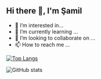 ## Hi there 👋, I'm Şamil

- 👀 I’m interested in...
- 🌱 I’m currently learning ...
- 💞️ I’m looking to collaborate on ...
- 📫 How to reach me ...

[![Top Langs](https://github-readme-stats.vercel.app/api/top-langs/?username=smlozaydin)](https://github.com/anuraghazra/github-readme-stats)

![GitHub stats](https://github-readme-stats.vercel.app/api?username=smlozaydin&show_icons=true)  


<!---
smlozaydin/smlozaydin is a ✨ special ✨ repository because its `README.md` (this file) appears on your GitHub profile.
You can click the Preview link to take a look at your changes.
--->
